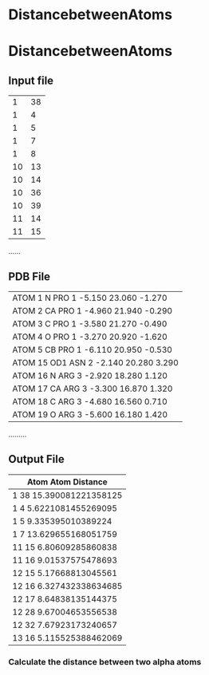 # DistancebetweenAtoms

# DistancebetweenAtoms

## Input file
|    |    | 
|----|----| 
| 1  | 38 | 
| 1  | 4  | 
| 1  | 5  | 
| 1  | 7  | 
| 1  | 8  | 
| 10 | 13 | 
| 10 | 14 | 
| 10 | 36 | 
| 10 | 39 | 
| 11 | 14 | 
| 11 | 15 | 

  ......
  
## PDB File
|                                                        | 
|--------------------------------------------------------| 
| ATOM      1  N   PRO     1      -5.150  23.060  -1.270 | 
| ATOM      2  CA  PRO     1      -4.960  21.940  -0.290 | 
| ATOM      3  C   PRO     1      -3.580  21.270  -0.490 | 
| ATOM      4  O   PRO     1      -3.270  20.920  -1.620 | 
| ATOM      5  CB  PRO     1      -6.110  20.950  -0.530 | 
| ATOM     15  OD1 ASN     2      -2.140  20.280   3.290 | 
| ATOM     16  N   ARG     3      -2.920  18.280   1.120 | 
| ATOM     17  CA  ARG     3      -3.300  16.870   1.320 | 
| ATOM     18  C   ARG     3      -4.680  16.560   0.710 | 
| ATOM     19  O   ARG     3      -5.600  16.180   1.420 | 

.........

## Output File

| Atom Atom Distance      | 
|-------------------------| 
| 1 38 15.390081221358125 | 
| 1 4 5.6221081455269095  | 
| 1 5 9.335395010389224   | 
| 1 7 13.629655168051759  | 
| 11 15 6.80609285860838  | 
| 11 16 9.01537575478693  | 
| 12 15 5.17668813045561  | 
| 12 16 6.327432338634685 | 
| 12 17 8.64838135144375  | 
| 12 28 9.67004653556538  | 
| 12 32 7.67923173240657  | 
| 13 16 5.115525388462069 | 


### Calculate the distance between two alpha atoms
